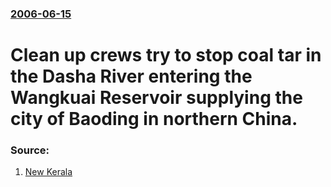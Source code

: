 ### [2006-06-15](/news/2006/06/15/index.md)

#  Clean up crews try to stop coal tar in the Dasha River entering the Wangkuai Reservoir supplying the city of Baoding in northern China. 




### Source:

1. [New Kerala](http://www.newkerala.com/news3.php?action=fullnews&id=9443)
